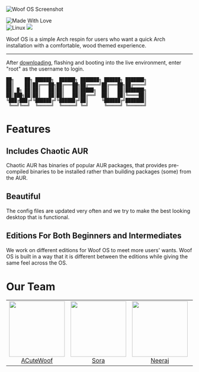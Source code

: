 ![Woof OS Screenshot](https://cdn.discordapp.com/attachments/655947537538088962/911979927283318804/unknown.png)

![Made With Love](http://ForTheBadge.com/images/badges/built-with-love.svg)
<br>
![Linux](https://img.shields.io/badge/Linux-FCC624?style=for-the-badge&logo=linux&logoColor=black)
<a href="https://discord.gg/p6qNduqwWM"><img src="https://img.shields.io/badge/Woof%20OS-%237289DA.svg?style=for-the-badge&logo=discord&logoColor=white"></a>

Woof OS is a simple Arch respin for users who want a quick Arch installation with a comfortable, wood themed experience.


---
After [downloading](https://woof-os.github.io/downloads.html), flashing and booting into the live environment, enter "root" as the username to login. 

```
██╗    ██╗ ██████╗  ██████╗ ███████╗ ██████╗ ███████╗
██║    ██║██╔═══██╗██╔═══██╗██╔════╝██╔═══██╗██╔════╝
██║ █╗ ██║██║   ██║██║   ██║█████╗  ██║   ██║███████╗
██║███╗██║██║   ██║██║   ██║██╔══╝  ██║   ██║╚════██║
╚███╔███╔╝╚██████╔╝╚██████╔╝██║     ╚██████╔╝███████║
 ╚══╝╚══╝  ╚═════╝  ╚═════╝ ╚═╝      ╚═════╝ ╚══════╝
```


# Features
## Includes Chaotic AUR
Chaotic AUR has binaries of popular AUR packages, that provides pre-compiled binaries to be installed rather than building packages (some) from the AUR.

## Beautiful
The config files are updated very often and we try to make the best looking desktop that is functional.

## Editions For Both Beginners and Intermediates
We work on different editions for Woof OS to meet more users' wants. Woof OS is built in a way that it is different between the editions while giving the same feel across the OS.


# Our Team

<table>
  <tbody>
    <tr>
      <td align="center" valign="top">
        <img width="150" height="150" src="https://github.com/acutewoof.png?s=150">
        <br>
        <a href="https://acutewoof.github.io">ACuteWoof</a>
      </td>
      <td align="center" valign="top">
        <img width="150" height="150" src="https://github.com/sora6kq.png?s=150">
        <br>
        <a href="https://sora6kq.github.io/cheesediction">Sora</a>
      </td>
      <td align="center" valign="top">
        <img width="150" height="150" src="https://github.com/neeraj029.png?s=150">
        <br>
        <a href="https://neeraj029.github.io">Neeraj</a>
      </td>
       <td align="center" valign="top">
        <img width="150" height="150" src="https://github.com/jebediah47.png?s=150">
        <br>
        <a href="https://github.com/jebediah47">Jeb</a>
      </td>
      <td align="center" valign="top">
        <img width="150" height="150" src="https://github.com/akirapearl.png?s=150">
        <br>
        <a href="https://github.com/Akriapearl">Akirapearl</a>
      </td>
     </tr>
  </tbody>
</table>
